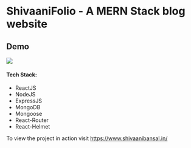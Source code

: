 # ShivaaniFolio - A MERN Stack blog website

## Demo
<img src="https://github.com/RahulBansal123/shivaanifolio/blob/main/shivaanifolio.gif"/>
<h4>Tech Stack: </h4>
<ul>
  <li>ReactJS</li>
  <li>NodeJS</li>
  <li>ExpressJS</li>
  <li>MongoDB</li>
  <li>Mongoose</li>  
  <li>React-Router</li>
  <li>React-Helmet</li>
</ul>

To view the project in action visit <a href='https://www.shivaanibansal.in/'/>https://www.shivaanibansal.in/</a>
